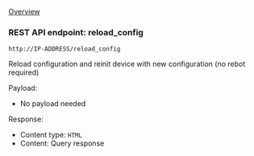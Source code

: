 [Overview](_overview.md) 

### REST API endpoint: reload_config

`http://IP-ADDRESS/reload_config`


Reload configuration and reinit device with new configuration (no rebot required)

Payload:
  - No payload needed

Response:
  - Content type: `HTML`
  - Content: Query response